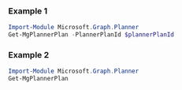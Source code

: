 ### Example 1
``` powershell
Import-Module Microsoft.Graph.Planner
Get-MgPlannerPlan -PlannerPlanId $plannerPlanId
```
### Example 2
``` powershell
Import-Module Microsoft.Graph.Planner
Get-MgPlannerPlan
```
